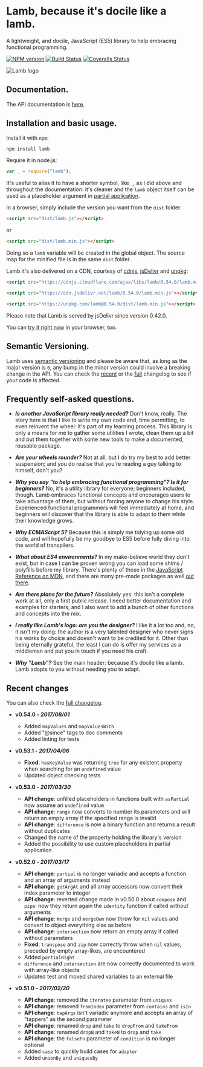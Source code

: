 # Lamb, because it's docile like a lamb.

A lightweight, and docile, JavaScript (ES5) library to help embracing functional programming.

[![NPM version](https://img.shields.io/npm/v/lamb.svg)](https://www.npmjs.com/package/lamb) [![Build Status](https://img.shields.io/travis/ascartabelli/lamb/master.svg)](https://travis-ci.org/ascartabelli/lamb) [![Coveralls Status](https://img.shields.io/coveralls/ascartabelli/lamb/master.svg)](https://coveralls.io/github/ascartabelli/lamb)

![Lamb logo](https://ascartabelli.github.io/lamb/images/logo_600x130.png "Lamb, because it's docile like a lamb")

## Documentation.

The API documentation is [here](https://ascartabelli.github.io/lamb/module-lamb.html).

## Installation and basic usage.

Install it with `npm`:

```bash
npm install lamb
```

Require it in node.js:

```javascript
var _ = require("lamb");
```

It's useful to alias it to have a shorter symbol, like `_`, as I did above and throughout the documentation: it's cleaner and the
`lamb` object itself can be used as a placeholder argument in [partial application](https://ascartabelli.github.io/lamb/module-lamb.html#partial).

In a browser, simply include the version you want from the `dist` folder:

```html
<script src="dist/lamb.js"></script>
```

or

```html
<script src="dist/lamb.min.js"></script>
```

Doing so a `lamb` variable will be created in the global object.
The source map for the minified file is in the same `dist` folder.

Lamb it's also delivered on a CDN, courtesy of [cdnjs](https://cdnjs.com/), [jsDelivr](https://www.jsdelivr.com/) and [unpkg](https://unpkg.com/):

```html
<script src="https://cdnjs.cloudflare.com/ajax/libs/lamb/0.54.0/lamb.min.js"></script>
```

```html
<script src="https://cdn.jsdelivr.net/lamb/0.54.0/lamb.min.js"></script>
```

```html
<script src="https://unpkg.com/lamb@0.54.0/dist/lamb.min.js"></script>
```

Please note that Lamb is served by jsDelivr since version 0.42.0.

You can [try it right now](https://runkit.com/npm/lamb) in your browser, too.

## Semantic Versioning.

Lamb uses [semantic versioning](http://semver.org/) and please be aware that, as long as the major version is `0`, any
bump in the minor version could involve a breaking change in the API.
You can check the [recent](#recent_changes) or the [full](https://ascartabelli.github.io/lamb/changelog.html) changelog to see if your code is affected.

## Frequently self-asked questions.

- ***Is another JavaScript library really needed?***
  Don't know, really.
  The story here is that I like to write my own code and, time permitting, to even reinvent the wheel: it's part of my learning process.
  This library is only a means for me to gather some utilities I wrote, clean them up a bit and put them together with some new tools to make
  a documented, reusable package.

- ***Are your wheels rounder?***
  Not at all, but I do try my best to add better suspension; and you do realise that you're reading a guy talking to himself, don't you?

- ***Why you say "to help embracing functional programming"? Is it for beginners?***
  No, it's a utility library for everyone; beginners included, though.
  Lamb embraces functional concepts and encourages users to take advantage of them, but without forcing anyone to change his style.
  Experienced functional programmers will feel immediately at home, and beginners will discover that the library is able to adapt to them while their knowledge grows.

- ***Why ECMAScript 5?***
  Because this is simply me tidying up some old code, and will hopefully be my goodbye to ES5 before fully diving into the world of transpilers.

- ***What about ES4 environments?***
  In my make-believe world they don't exist, but in case I can be proven wrong you can load some shims / polyfills before my
  library. There's plenty of those in the [JavaScript Reference on MDN](https://developer.mozilla.org/en-US/docs/Web/JavaScript/Reference/),
  and there are many pre-made packages as well [out there](https://github.com/es-shims/es5-shim/).

- ***Are there plans for the future?***
  Absolutely yes: this isn't a complete work at all, only a first public release.
  I need better documentation and examples for starters, and I also want to add a bunch of other functions and concepts into the mix.

- ***I really like Lamb's logo: are you the designer?***
  I like it a lot too and, no, it isn't my doing: the author is a very talented designer who never signs his works by choice and doesn't want to be credited for it.
  Other than being eternally grateful, the least I can do is offer my services as a middleman and put you in touch if you need his craft.

- ***Why "Lamb"?***
  See the main header: because it's docile like a lamb. Lamb adapts to you without needing you to adapt.

## <a name="recent_changes"></a> Recent changes
You can also check the [full changelog](https://ascartabelli.github.io/lamb/changelog.html).

- **v0.54.0 - *2017/08/01***
  - Added `mapValues` and `mapValuesWith`
  - Added "@since" tags to doc comments
  - Added linting for tests

- **v0.53.1 - *2017/04/06***
  - **Fixed**: `hasKeyValue` was returning `true` for any existent property when searching for an `undefined` value
  - Updated object checking tests

- **v0.53.0 - *2017/03/30***
  - **API change**: unfilled placeholders in functions built with `asPartial` now assume an `undefined` value
  - **API change**: `range` now converts to number its parameters and will return an empty array if the specified range is invalid
  - **API change**: `difference` is now a binary function and returns a result without duplicates
  - Changed the name of the property holding the library's version
  - Added the possibility to use custom placeholders in partial application

- **v0.52.0 - *2017/03/17***
  - **API change**: `partial` is no longer variadic and accepts a function and an array of arguments instead
  - **API change**: `getArgAt` and all array accessors now convert their index parameter to integer
  - **API change**: reverted change made in v0.50.0 about `compose` and `pipe`: now they return again the `identity` function if called without arguments
  - **API change**: `merge` and `mergeOwn` now throw for `nil` values and convert to object everything else as before
  - **API change**: `intersection` now return an empty array if called without parameters
  - **Fixed**: `transpose` and `zip` now correctly throw when `nil` values, preceded by empty array-likes, are encountered
  - Added `partialRight`
  - `difference` and `intersection` are now correctly documented to work with array-like objects
  - Updated test and moved shared variables to an external file

- **v0.51.0 - *2017/02/20***
  - **API change**: removed the `iteratee` parameter from `uniques`
  - **API change**: removed `fromIndex` parameter from `contains` and `isIn`
  - **API change**: `tapArgs` isn't variadic anymore and accepts an array of "tappers" as the second parameter
  - **API change**: renamed `drop` and `take` to `dropFrom` and `takeFrom`
  - **API change**: renamed `dropN` and `takeN` to `drop` and `take`
  - **API change**: the `falseFn` parameter of `condition` is no longer optional
  - Added `case` to quickly build cases for `adapter`
  - Added `unionBy` and `uniquesBy`
